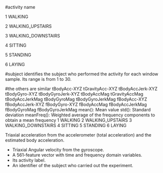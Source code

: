 #activity name  

1 WALKING      

2 WALKING_UPSTAIRS     

3 WALKING_DOWNSTAIRS     

4 SITTING    

5 STANDING    

6 LAYING     

#subject
identifies the subject who performed the activity for each window sample. Its range is from 1 to 30. 

#the others are similar
tBodyAcc-XYZ
tGravityAcc-XYZ
tBodyAccJerk-XYZ
tBodyGyro-XYZ
tBodyGyroJerk-XYZ
tBodyAccMag
tGravityAccMag
tBodyAccJerkMag
tBodyGyroMag
tBodyGyroJerkMag
fBodyAcc-XYZ
fBodyAccJerk-XYZ
fBodyGyro-XYZ
fBodyAccMag
fBodyAccJerkMag
fBodyGyroMag
fBodyGyroJerkMag
mean(): Mean value
std(): Standard deviation
meanFreq(): Weighted average of the frequency components to obtain a mean frequency
1 WALKING
2 WALKING_UPSTAIRS
3 WALKING_DOWNSTAIRS
4 SITTING
5 STANDING
6 LAYING


Triaxial acceleration from the accelerometer (total acceleration) and the estimated body acceleration.
- Triaxial Angular velocity from the gyroscope. 
- A 561-feature vector with time and frequency domain variables. 
- Its activity label. 
- An identifier of the subject who carried out the experiment.
